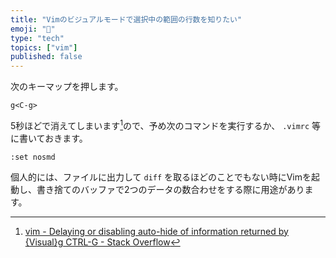 ```yaml
---
title: "Vimのビジュアルモードで選択中の範囲の行数を知りたい"
emoji: "📏"
type: "tech"
topics: ["vim"]
published: false
---
```


次のキーマップを押します。


```vim
g<C-g>
```

5秒ほどで消えてしまいます[^1]ので、予め次のコマンドを実行するか、 `.vimrc` 等に書いておきます。

```vim
:set nosmd
```

個人的には、ファイルに出力して `diff` を取るほどのことでもない時にVimを起動し、書き捨てのバッファで2つのデータの数合わせをする際に用途があります。

[^1]: [vim - Delaying or disabling auto-hide of information returned by {Visual}g CTRL-G - Stack Overflow](https://stackoverflow.com/questions/51125081/delaying-or-disabling-auto-hide-of-information-returned-by-visualg-ctrl-g/51126577#51126577)
